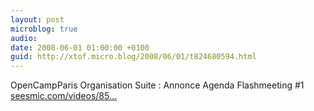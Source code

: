 ```yaml
---
layout: post
microblog: true
audio: 
date: 2008-06-01 01:00:00 +0100
guid: http://xtof.micro.blog/2008/06/01/t824680594.html
---
```

OpenCampParis Organisation Suite : Annonce Agenda Flashmeeting #1 [seesmic.com/videos/85...](http://seesmic.com/videos/85zMSQOYTo)
